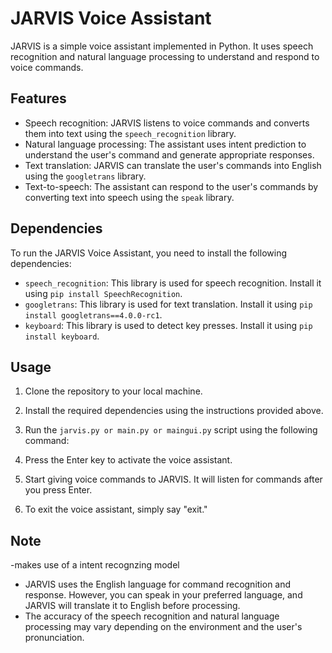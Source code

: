 # JARVIS Voice Assistant

JARVIS is a simple voice assistant implemented in Python. It uses speech recognition and natural language processing to understand and respond to voice commands.

## Features

- Speech recognition: JARVIS listens to voice commands and converts them into text using the `speech_recognition` library.
- Natural language processing: The assistant uses intent prediction to understand the user's command and generate appropriate responses.
- Text translation: JARVIS can translate the user's commands into English using the `googletrans` library.
- Text-to-speech: The assistant can respond to the user's commands by converting text into speech using the `speak` library.

## Dependencies

To run the JARVIS Voice Assistant, you need to install the following dependencies:

- `speech_recognition`: This library is used for speech recognition. Install it using `pip install SpeechRecognition`.
- `googletrans`: This library is used for text translation. Install it using `pip install googletrans==4.0.0-rc1`.
- `keyboard`: This library is used to detect key presses. Install it using `pip install keyboard`.

## Usage

1. Clone the repository to your local machine.
2. Install the required dependencies using the instructions provided above.
3. Run the `jarvis.py or main.py or maingui.py` script using the following command:

4. Press the Enter key to activate the voice assistant.
5. Start giving voice commands to JARVIS. It will listen for commands after you press Enter.
6. To exit the voice assistant, simply say "exit."

## Note
-makes use of a intent recognzing model
- JARVIS uses the English language for command recognition and response. However, you can speak in your preferred language, and JARVIS will translate it to English before processing.
- The accuracy of the speech recognition and natural language processing may vary depending on the environment and the user's pronunciation.





